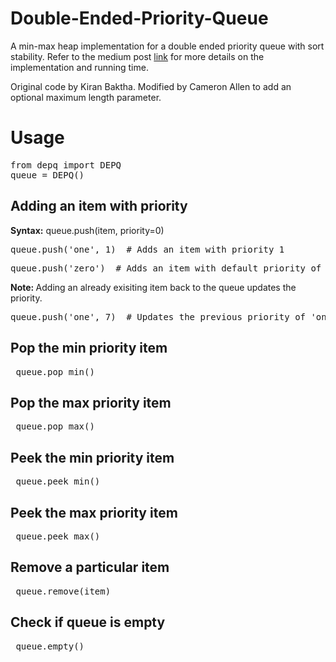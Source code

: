 # Double-Ended-Priority-Queue
A min-max heap implementation for a double ended priority queue with sort stability.
Refer to the medium post [link](https://medium.com/@kiranbaktha2002/min-max-heaps-for-double-ended-priority-queue-b8a6b93997fb) for more details on the implementation and running time.

Original code by Kiran Baktha. Modified by Cameron Allen to add an optional maximum length parameter.

# Usage
<pre>
from depq import DEPQ
queue = DEPQ()
</pre>

## Adding an item with priority
<b>Syntax:</b> queue.push(item, priority=0)

<pre>queue.push('one', 1)  # Adds an item with priority 1</pre>
<pre>queue.push('zero')  # Adds an item with default priority of 0</pre>

<b>Note: </b> Adding an already exisiting item back to the queue updates the priority. <br>
<pre>queue.push('one', 7)  # Updates the previous priority of 'one' with 7</pre>

## Pop the min priority item
<pre> queue.pop_min() </pre>

## Pop the max priority item
<pre> queue.pop_max() </pre>

## Peek the min priority item
<pre> queue.peek_min() </pre>

## Peek the max priority item
<pre> queue.peek_max() </pre>

## Remove a particular item
<pre> queue.remove(item) </pre>

## Check if queue is empty

<pre> queue.empty() </pre>
